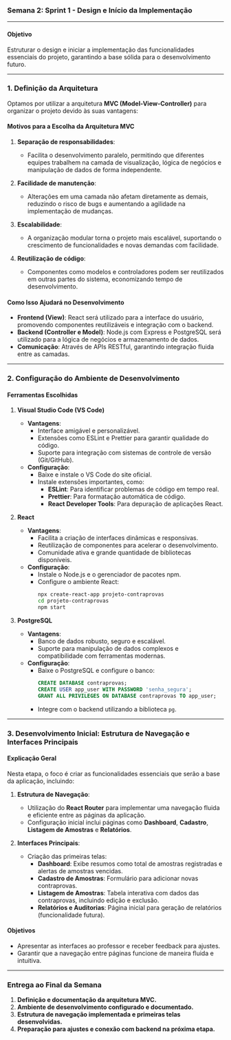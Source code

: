 ### **Semana 2: Sprint 1 - Design e Início da Implementação**

---

#### **Objetivo**  
Estruturar o design e iniciar a implementação das funcionalidades essenciais do projeto, garantindo a base sólida para o desenvolvimento futuro.

---

### **1. Definição da Arquitetura**
Optamos por utilizar a arquitetura **MVC (Model-View-Controller)** para organizar o projeto devido às suas vantagens:

#### **Motivos para a Escolha da Arquitetura MVC**  
1. **Separação de responsabilidades**:  
   - Facilita o desenvolvimento paralelo, permitindo que diferentes equipes trabalhem na camada de visualização, lógica de negócios e manipulação de dados de forma independente.

2. **Facilidade de manutenção**:  
   - Alterações em uma camada não afetam diretamente as demais, reduzindo o risco de bugs e aumentando a agilidade na implementação de mudanças.

3. **Escalabilidade**:  
   - A organização modular torna o projeto mais escalável, suportando o crescimento de funcionalidades e novas demandas com facilidade.

4. **Reutilização de código**:  
   - Componentes como modelos e controladores podem ser reutilizados em outras partes do sistema, economizando tempo de desenvolvimento.

#### **Como Isso Ajudará no Desenvolvimento**  
- **Frontend (View)**: React será utilizado para a interface do usuário, promovendo componentes reutilizáveis e integração com o backend.  
- **Backend (Controller e Model)**: Node.js com Express e PostgreSQL será utilizado para a lógica de negócios e armazenamento de dados.  
- **Comunicação**: Através de APIs RESTful, garantindo integração fluida entre as camadas.

---

### **2. Configuração do Ambiente de Desenvolvimento**

#### **Ferramentas Escolhidas**  
1. **Visual Studio Code (VS Code)**  
   - **Vantagens**:  
     - Interface amigável e personalizável.  
     - Extensões como ESLint e Prettier para garantir qualidade do código.  
     - Suporte para integração com sistemas de controle de versão (Git/GitHub).  
   - **Configuração**:  
     - Baixe e instale o VS Code do site oficial.  
     - Instale extensões importantes, como:
       - **ESLint**: Para identificar problemas de código em tempo real.
       - **Prettier**: Para formatação automática de código.  
       - **React Developer Tools**: Para depuração de aplicações React.

2. **React**  
   - **Vantagens**:  
     - Facilita a criação de interfaces dinâmicas e responsivas.  
     - Reutilização de componentes para acelerar o desenvolvimento.  
     - Comunidade ativa e grande quantidade de bibliotecas disponíveis.  
   - **Configuração**:  
     - Instale o Node.js e o gerenciador de pacotes npm.  
     - Configure o ambiente React:
       ```bash
       npx create-react-app projeto-contraprovas
       cd projeto-contraprovas
       npm start
       ```

3. **PostgreSQL**  
   - **Vantagens**:  
     - Banco de dados robusto, seguro e escalável.  
     - Suporte para manipulação de dados complexos e compatibilidade com ferramentas modernas.  
   - **Configuração**:  
     - Baixe o PostgreSQL e configure o banco:
       ```sql
       CREATE DATABASE contraprovas;
       CREATE USER app_user WITH PASSWORD 'senha_segura';
       GRANT ALL PRIVILEGES ON DATABASE contraprovas TO app_user;
       ```
     - Integre com o backend utilizando a biblioteca `pg`.

---

### **3. Desenvolvimento Inicial: Estrutura de Navegação e Interfaces Principais**

#### **Explicação Geral**
Nesta etapa, o foco é criar as funcionalidades essenciais que serão a base da aplicação, incluindo:

1. **Estrutura de Navegação**:  
   - Utilização do **React Router** para implementar uma navegação fluida e eficiente entre as páginas da aplicação.  
   - Configuração inicial inclui páginas como **Dashboard**, **Cadastro**, **Listagem de Amostras** e **Relatórios**.

2. **Interfaces Principais**:  
   - Criação das primeiras telas:
     - **Dashboard**: Exibe resumos como total de amostras registradas e alertas de amostras vencidas.  
     - **Cadastro de Amostras**: Formulário para adicionar novas contraprovas.  
     - **Listagem de Amostras**: Tabela interativa com dados das contraprovas, incluindo edição e exclusão.  
     - **Relatórios e Auditorias**: Página inicial para geração de relatórios (funcionalidade futura).

#### **Objetivos**
- Apresentar as interfaces ao professor e receber feedback para ajustes.
- Garantir que a navegação entre páginas funcione de maneira fluida e intuitiva.

---

### **Entrega ao Final da Semana**
1. **Definição e documentação da arquitetura MVC.**  
2. **Ambiente de desenvolvimento configurado e documentado.**  
3. **Estrutura de navegação implementada e primeiras telas desenvolvidas.**  
4. **Preparação para ajustes e conexão com backend na próxima etapa.**
